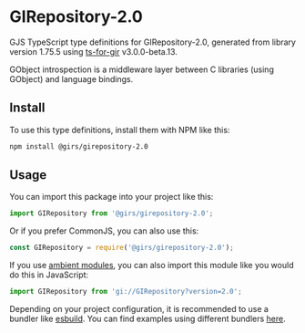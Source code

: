 
# GIRepository-2.0

GJS TypeScript type definitions for GIRepository-2.0, generated from library version 1.75.5 using [ts-for-gir](https://github.com/gjsify/ts-for-gjs) v3.0.0-beta.13.

GObject introspection is a middleware layer between C libraries (using GObject) and language bindings.

## Install

To use this type definitions, install them with NPM like this:
```bash
npm install @girs/girepository-2.0
```

## Usage

You can import this package into your project like this:
```ts
import GIRepository from '@girs/girepository-2.0';
```

Or if you prefer CommonJS, you can also use this:
```ts
const GIRepository = require('@girs/girepository-2.0');
```

If you use [ambient modules](https://github.com/gjsify/ts-for-gir/tree/main/packages/cli#ambient-modules), you can also import this module like you would do this in JavaScript:

```ts
import GIRepository from 'gi://GIRepository?version=2.0';
```

Depending on your project configuration, it is recommended to use a bundler like [esbuild](https://esbuild.github.io/). You can find examples using different bundlers [here](https://github.com/gjsify/ts-for-gir/tree/main/examples).